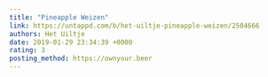 ```yaml
---
title: "Pineapple Weizen"
link: https://untappd.com/b/het-uiltje-pineapple-weizen/2504666
authors: Het Uiltje
date: 2019-01-29 23:34:39 +0000
rating: 3
posting_method: https://ownyour.beer
---
```

